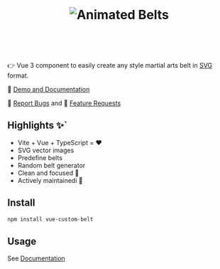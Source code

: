 <h1 align="center">
	<br>
	<br>
  <img src="https://jeffholst.github.io/custom-belt/belts-animated.gif" alt="Animated Belts">
	<br>
	<br>
	<br>
</h1>

👉 Vue 3 component to easily create any style martial arts belt in [SVG](https://en.wikipedia.org/wiki/SVG) format.

👀 [Demo and Documentation](https://jeffholst.github.io/custom-belt/)

🐛 [Report Bugs]() and 🙋 [Feature Requests]()

## Highlights ✨`

- Vite + Vue + TypeScript = ❤️
- SVG vector images
- Predefine belts
- Random belt generator
- Clean and focused 🔎
- Actively maintainedi 🙌

## Install

```sh
npm install vue-custom-belt
```

## Usage

See [Documentation](https://jeffholst.github.io/custom-belt/)